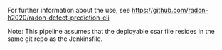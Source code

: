 For further information about the use, see https://github.com/radon-h2020/radon-defect-prediction-cli 

Note: This pipeline assumes that the deployable csar file resides in the same git repo as the Jenkinsfile.
